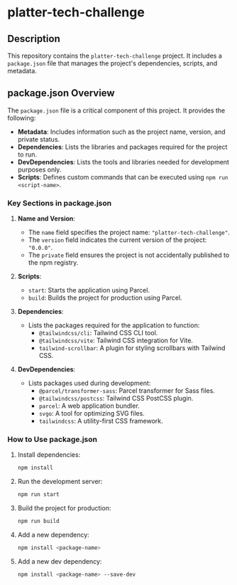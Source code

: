 # platter-tech-challenge
## Description

This repository contains the `platter-tech-challenge` project. It includes a `package.json` file that manages the project's dependencies, scripts, and metadata.

## package.json Overview

The `package.json` file is a critical component of this project. It provides the following:

- **Metadata**: Includes information such as the project name, version, and private status.
- **Dependencies**: Lists the libraries and packages required for the project to run.
- **DevDependencies**: Lists the tools and libraries needed for development purposes only.
- **Scripts**: Defines custom commands that can be executed using `npm run <script-name>`.

### Key Sections in package.json

1. **Name and Version**:
    - The `name` field specifies the project name: `"platter-tech-challenge"`.
    - The `version` field indicates the current version of the project: `"0.0.0"`.
    - The `private` field ensures the project is not accidentally published to the npm registry.

2. **Scripts**:
    - `start`: Starts the application using Parcel.
    - `build`: Builds the project for production using Parcel.

3. **Dependencies**:
    - Lists the packages required for the application to function:
      - `@tailwindcss/cli`: Tailwind CSS CLI tool.
      - `@tailwindcss/vite`: Tailwind CSS integration for Vite.
      - `tailwind-scrollbar`: A plugin for styling scrollbars with Tailwind CSS.

4. **DevDependencies**:
    - Lists packages used during development:
      - `@parcel/transformer-sass`: Parcel transformer for Sass files.
      - `@tailwindcss/postcss`: Tailwind CSS PostCSS plugin.
      - `parcel`: A web application bundler.
      - `svgo`: A tool for optimizing SVG files.
      - `tailwindcss`: A utility-first CSS framework.

### How to Use package.json

1. Install dependencies:
    ```bash
    npm install
    ```

2. Run the development server:
    ```bash
    npm run start
    ```

3. Build the project for production:
    ```bash
    npm run build
    ```

4. Add a new dependency:
    ```bash
    npm install <package-name>
    ```

5. Add a new dev dependency:
    ```bash
    npm install <package-name> --save-dev
    ```